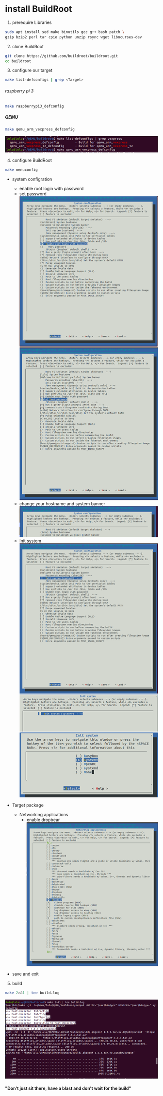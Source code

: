 # install BuildRoot

1. prerequire Libraries
```sh 
sudo apt install sed make binutils gcc g++ bash patch \
gzip bzip2 perl tar cpio python unzip rsync wget libncurses-dev
```

2. clone BuildRoot

```sh
git clone https://github.com/buildroot/buildroot.git
cd buildroot
```

3. configure our target

```sh 
make list-defconfigs | grep <Target>
```
###### raspberry pi 3 
```sh
make raspberrypi3_defconfig
```
##### QEMU
```sh
make qemu_arm_vexpress_defconfig
```
![alt text](image.png)

4. configure BuildRoot
```sh 
make menuconfig
```
- system configration 
    - enable root login with password 
    - set password 
    ![alt text](image-6.png)
    ![alt text](image-1.png)
    - change your hostname and system banner
    ![alt text](image-7.png)
    - Init system
    ![alt text](image-4.png)
    ![alt text](image-3.png)
    ![alt text](image-2.png)

- Target package 
    - Networking applications
        - enable dropbear 
        ![alt text](image-5.png)
    
- save and exit 

5. build 
```sh 
make 2>&1 | tee build.log
```
![alt text](image-8.png)

#### "Don't just sit there, have a blast and don't wait for the build" 
